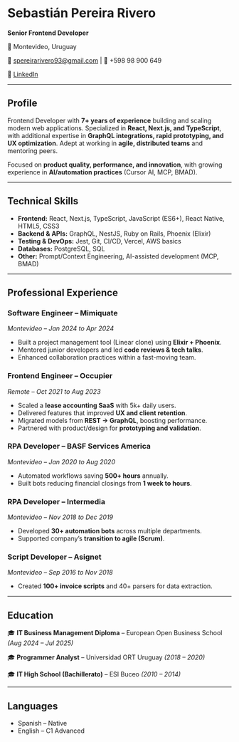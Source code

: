 # **Sebastián Pereira Rivero**

**Senior Frontend Developer**

📍 Montevideo, Uruguay

📧 spereirarivero93@gmail.com | 📱 +598 98 900 649

🔗 [LinkedIn](https://www.linkedin.com/in/sebastian-pereira-rivero/?utm_source=chatgpt.com)

---

## **Profile**

Frontend Developer with **7+ years of experience** building and scaling modern web applications. Specialized in **React, Next.js, and TypeScript**, with additional expertise in **GraphQL integrations, rapid prototyping, and UX optimization**. Adept at working in **agile, distributed teams** and mentoring peers.

Focused on **product quality, performance, and innovation**, with growing experience in **AI/automation practices** (Cursor AI, MCP, BMAD).

---

## **Technical Skills**

- **Frontend:** React, Next.js, TypeScript, JavaScript (ES6+), React Native, HTML5, CSS3
- **Backend & APIs:** GraphQL, NestJS, Ruby on Rails, Phoenix (Elixir)
- **Testing & DevOps:** Jest, Git, CI/CD, Vercel, AWS basics
- **Databases:** PostgreSQL, SQL
- **Other:** Prompt/Context Engineering, AI-assisted development (MCP, BMAD)

---

## **Professional Experience**

### **Software Engineer – Mimiquate**

*Montevideo – Jan 2024 to Apr 2024*

- Built a project management tool (Linear clone) using **Elixir + Phoenix**.
- Mentored junior developers and led **code reviews & tech talks**.
- Enhanced collaboration practices within a fast-moving team.

### **Frontend Engineer – Occupier**

*Remote – Oct 2021 to Aug 2023*

- Scaled a **lease accounting SaaS** with 5k+ daily users.
- Delivered features that improved **UX and client retention**.
- Migrated models from **REST → GraphQL**, boosting performance.
- Partnered with product/design for **prototyping and validation**.

### **RPA Developer – BASF Services America**

*Montevideo – Jan 2020 to Aug 2020*

- Automated workflows saving **500+ hours** annually.
- Built bots reducing financial closings from **1 week to hours**.

### **RPA Developer – Intermedia**

*Montevideo – Nov 2018 to Dec 2019*

- Developed **30+ automation bots** across multiple departments.
- Supported company’s **transition to agile (Scrum)**.

### **Script Developer – Asignet**

*Montevideo – Sep 2016 to Nov 2018*

- Created **100+ invoice scripts** and 40+ parsers for data extraction.

---

## **Education**

🎓 **IT Business Management Diploma** – European Open Business School *(Aug 2024 – Jul 2025)*

🎓 **Programmer Analyst** – Universidad ORT Uruguay *(2018 – 2020)*

🎓 **IT High School (Bachillerato)** – ESI Buceo *(2010 – 2014)*

---

## **Languages**

- Spanish – Native
- English – C1 Advanced